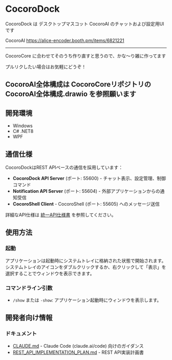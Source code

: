 # CocoroDock

CocoroDock は デスクトップマスコット CocoroAI のチャットおよび設定用UIです

CocoroAI
https://alice-encoder.booth.pm/items/6821221

----

CocoroCore に合わせてそのうち作り直すと思うので、かな～り雑に作ってます

プルリクしたい場合はお気軽にどうぞ！

CocoroAI全体構成は CocoroCoreリポジトリの CocoroAI全体構成.drawio を参照願います
----

## 開発環境

- Windows
- C# .NET8
- WPF

## 通信仕様

CocoroDockはREST APIベースの通信を採用しています：

- **CocoroDock API Server** (ポート: 55600) - チャット表示、設定管理、制御コマンド
- **Notification API Server** (ポート: 55604) - 外部アプリケーションからの通知受信
- **CocoroShell Client** - CocoroShell (ポート: 55605) へのメッセージ送信

詳細なAPI仕様は [統一API仕様書](../API_SPECIFICATION_UNIFIED.md) を参照してください。

## 使用方法

### 起動
アプリケーションは起動時にシステムトレイに格納された状態で開始されます。システムトレイのアイコンをダブルクリックするか、右クリックして「表示」を選択することでウィンドウを表示できます。

### コマンドライン引数
- `/show` または `-show`: アプリケーション起動時にウィンドウを表示します。

## 開発者向け情報

### ドキュメント
- [CLAUDE.md](CLAUDE.md) - Claude Code (claude.ai/code) 向けのガイダンス
- [REST_API_IMPLEMENTATION_PLAN.md](REST_API_IMPLEMENTATION_PLAN.md) - REST API実装計画書
